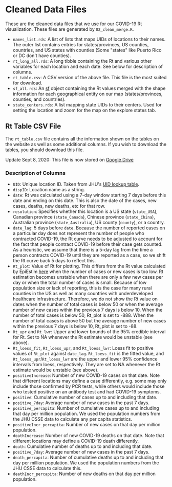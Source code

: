 # Cleaned Data Files

These are the cleaned data files that we use for our COVID-19 Rt visualization.
These files are generated by `02_clean_merge.R`.

+ `names_list.rds`: A list of lists that maps UIDs of locations to their names.
  The outer list contains entries for states/provinces, US counties, countries,
  and US states with counties (Some "states" like Puerto Rico or DC don't have
  counties).
+ `rt_long_all.rds`: A long tibble containing the Rt and various other variables
  for each location and each date. See below for description of columns.
+ `rt_table.csv`: A CSV version of the above file. This file is the most suited
  for download.
+ `sf_all.rds`: An [sf](https://cran.r-project.org/package=sf) object containing
  the Rt values merged with the shape information for each geographical entity
  on our map (states/provinces, counties, and countries).
+ `state_centers.rds`: A list mapping state UIDs to their centers. Used for
  setting the location and zoom for the map on the explore states tab.

## Rt Table CSV File

The `rt_table.csv` file contains all the information shown on the tables on
the website as well as some additional columns. If you wish to download the
tables, you should download this file.

Update Sept 8, 2020: This file is now stored on
[Google Drive](https://drive.google.com/drive/folders/1wSvPExVscew_Wb6vEUHcGzyzs4fJ9mZX?usp=sharing)

### Description of Columns

+ `UID`: Unique location ID. Taken from JHU's [UID lookup
  table](https://github.com/CSSEGISandData/COVID-19/blob/master/csse_covid_19_data/UID_ISO_FIPS_LookUp_Table.csv).
+ `dispID`: Location name as a string.
+ `date`: Rt was calculated using a 7-day window starting 7 days before this
  date and ending on this date. This is also the date of the cases, new cases,
  deaths, new deaths, etc for that row.
+ `resolution`: Specifies whether this location is a US state (`state_USA`),
  Canadian province (`state_Canada`), Chinese province (`state_China`),
  Australian province (`state_Australia`), US county (`county`), or a country.
+ `date_lag`: 5 days before `date`. Because the number of reported cases on a
  particular day does not represent the number of people who contracted
  COVID-19, the Rt curve needs to be adjusted to account for the fact that
  people contract COVID-19 before their case gets counted. As a heuristic, we
  assume that there is a 5-day lag from the time a person contracts COVID-19
  until they are reported as a case, so we shift the Rt curve back 5 days to
  reflect this.
+ `Rt_plot`: Value of Rt for plotting. This differs from the Rt value calculated
  by EpiEstim
  [here](https://github.com/lin-lab/COVID19-Rt/tree/master/initial_estimates)
  when the number of cases or new cases is too low. Rt estimation becomes
  unstable when there are only a few new cases per day or when the total number
  of cases is small. Because of low population size or lack of reporting, this
  is the case for many rural counties in the US as well as many countries with
  underdeveloped healthcare infrastructure. Therefore, we do not show the Rt
  value on dates when the number of total cases is below 50 or when the average
  number of new cases within the previous 7 days is below 10. When the number of
  total cases is below 50, Rt_plot is set to -888. When the number of total
  cases is above 50 but the average number of new cases within the previous 7
  days is below 10, Rt_plot is set to -88.
+ `Rt_upr` and `Rt_lwr`: Upper and lower bounds of the 95% credible interval for
  Rt. Set to NA whenever the Rt estimate would be unstable (see above).
+ `Rt_loess_fit`, `Rt_loess_upr`, and `Rt_loess_lwr`: Loess fit to positive
  values of `Rt_plot` against `date_lag`. `Rt_loess_fit` is the fitted value,
  and `Rt_loess_upr`/`Rt_loess_lwr` are the upper and lower 95% confidence
  intervals from loess, respectively. They are set to NA whenever the Rt
  estimate would be unstable (see above).
+ `positiveIncrease`: Number of new COVID-19 cases on that date. Note that
  different locations may define a case differently, e.g. some may only include
  those confirmed by PCR tests, while others would include those who tested
  positive on an antibody test and had COVID-19 symptoms.
+ `positive`: Cumulative number of cases up to and including that date.
+ `positive_7day`: Average number of new cases in the past 7 days.
+ `positive_percapita`: Number of cumulative cases up to and including that day
  per million population. We used the population numbers from the JHU CSSE data
  to calculate any per capita statistics.
+ `positiveIncr_percapita`: Number of new cases on that day per million
  population.
+ `deathIncrease`: Number of new COVID-19 deaths on that date. Note that different
  locations may define a COVID-19 death differently.
+ `death`: Cumulative number of deaths up to and including that date.
+ `positive_7day`: Average number of new cases in the past 7 days.
+ `death_percapita`: Number of cumulative deaths up to and including that day
  per million population.
  We used the population numbers from the JHU CSSE data to calculate this.
+ `deathIncr_percapita`: Number of new deaths on that day per million
  population.
